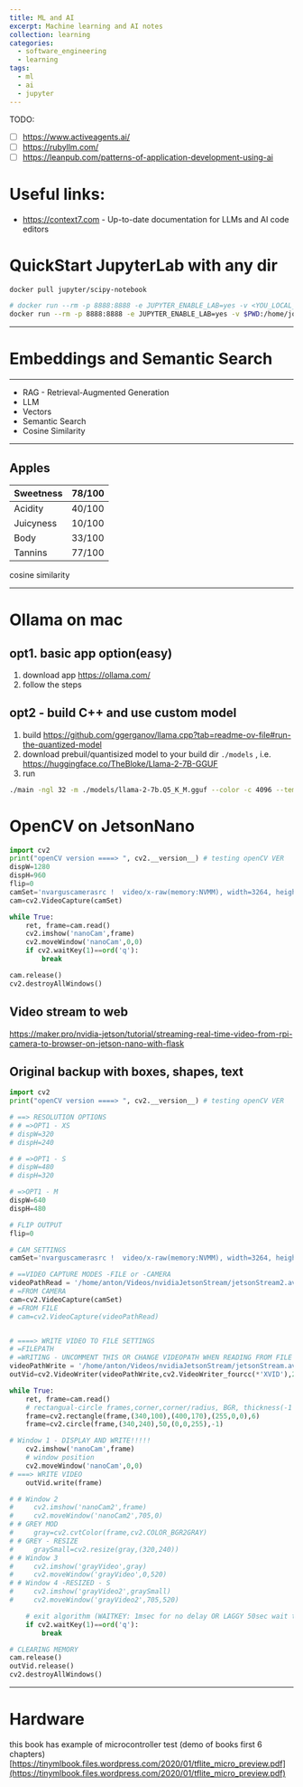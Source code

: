 ```yaml
---
title: ML and AI
excerpt: Machine learning and AI notes
collection: learning
categories:
  - software_engineering
  - learning
tags:
  - ml
  - ai
  - jupyter
---
```


TODO:
- [ ] https://www.activeagents.ai/
- [ ] https://rubyllm.com/
- [ ] https://leanpub.com/patterns-of-application-development-using-ai

# Useful links:
- https://context7.com - Up-to-date documentation for LLMs and AI code editors
# QuickStart JupyterLab with any dir

```sh
docker pull jupyter/scipy-notebook

# docker run --rm -p 8888:8888 -e JUPYTER_ENABLE_LAB=yes -v <YOU_LOCAL_WORKING DIRECTORY_PATH>:/home/jovyan/work jupyter/scipy-notebook
docker run --rm -p 8888:8888 -e JUPYTER_ENABLE_LAB=yes -v $PWD:/home/jovyan/work jupyter/scipy-notebook

```

---

# Embeddings and Semantic Search

---

- RAG - Retrieval-Augmented Generation
- LLM 
- Vectors
- Semantic Search
- Cosine Similarity

---

## Apples

| Sweetness | 78/100 |
| --------- | ------ |
| Acidity   | 40/100 |
| Juicyness | 10/100 |
| Body      | 33/100 |
| Tannins   | 77/100 |

cosine similarity

---

# Ollama on mac
## opt1. basic app option(easy)
1. download app https://ollama.com/
2. follow the steps
## opt2 - build C++ and use custom model
1. build https://github.com/ggerganov/llama.cpp?tab=readme-ov-file#run-the-quantized-model
2. download prebuil/quantisized model to your build dir `./models` , i.e. https://huggingface.co/TheBloke/Llama-2-7B-GGUF
3. run
```sh
./main -ngl 32 -m ./models/llama-2-7b.Q5_K_M.gguf --color -c 4096 --temp 0.7 --repeat_penalty 1.1 -n -1 -p "how are you doing today"
```
# OpenCV on JetsonNano 

```python
import cv2
print("openCV version ====> ", cv2.__version__) # testing openCV VER
dispW=1280
dispH=960
flip=0
camSet='nvarguscamerasrc !  video/x-raw(memory:NVMM), width=3264, height=2464, format=NV12, framerate=21/1 ! nvvidconv flip-method='+str(flip)+' ! video/x-raw, width='+str(dispW)+', height='+str(dispH)+', format=BGRx ! videoconvert ! video/x-raw, format=BGR ! appsink'
cam=cv2.VideoCapture(camSet)

while True:
    ret, frame=cam.read()
    cv2.imshow('nanoCam',frame)
    cv2.moveWindow('nanoCam',0,0)
    if cv2.waitKey(1)==ord('q'):
        break

cam.release()
cv2.destroyAllWindows()
```

## Video stream to web

https://maker.pro/nvidia-jetson/tutorial/streaming-real-time-video-from-rpi-camera-to-browser-on-jetson-nano-with-flask

## Original backup with boxes, shapes, text

```python
import cv2
print("openCV version ====> ", cv2.__version__) # testing openCV VER

# ==> RESOLUTION OPTIONS
# # =>OPT1 - XS
# dispW=320
# dispH=240

# # =>OPT1 - S
# dispW=480
# dispH=320

# =>OPT1 - M
dispW=640
dispH=480

# FLIP OUTPUT
flip=0

# CAM SETTINGS
camSet='nvarguscamerasrc !  video/x-raw(memory:NVMM), width=3264, height=2464, format=NV12, framerate=21/1 ! nvvidconv flip-method='+str(flip)+' ! video/x-raw, width='+str(dispW)+', height='+str(dispH)+', format=BGRx ! videoconvert ! video/x-raw, format=BGR ! appsink'

# ==VIDEO CAPTURE MODES -FILE or -CAMERA
videoPathRead = '/home/anton/Videos/nvidiaJetsonStream/jetsonStream2.avi'
# =FROM CAMERA
cam=cv2.VideoCapture(camSet)
# =FROM FILE
# cam=cv2.VideoCapture(videoPathRead)


# ====> WRITE VIDEO TO FILE SETTINGS
# =FILEPATH
# =WRITING - UNCOMMENT THIS OR CHANGE VIDEOPATH WHEN READING FROM FILE - also ENABLE WRITING IN WINDOW 1
videoPathWrite = '/home/anton/Videos/nvidiaJetsonStream/jetsonStream.avi'
outVid=cv2.VideoWriter(videoPathWrite,cv2.VideoWriter_fourcc(*'XVID'),21,(dispW,dispH))

while True:
    ret, frame=cam.read()
    # rectangual-circle frames,corner,corner/radius, BGR, thickness(-1 for fill shape)
    frame=cv2.rectangle(frame,(340,100),(400,170),(255,0,0),6)
    frame=cv2.circle(frame,(340,240),50,(0,0,255),-1)

# Window 1 - DISPLAY AND WRITE!!!!!
    cv2.imshow('nanoCam',frame)
    # window position
    cv2.moveWindow('nanoCam',0,0)
# ===> WRITE VIDEO
    outVid.write(frame)

# # Window 2
#     cv2.imshow('nanoCam2',frame)
#     cv2.moveWindow('nanoCam2',705,0)
# # GREY MOD
#     gray=cv2.cvtColor(frame,cv2.COLOR_BGR2GRAY)
# # GREY - RESIZE
#     graySmall=cv2.resize(gray,(320,240))
# # Window 3
#     cv2.imshow('grayVideo',gray)
#     cv2.moveWindow('grayVideo',0,520)
# # Window 4 -RESIZED - S
#     cv2.imshow('grayVideo2',graySmall)
#     cv2.moveWindow('grayVideo2',705,520)

    # exit algorithm (WAITKEY: 1msec for no delay OR LAGGY 50sec wait to match 21 framerate roughly)
    if cv2.waitKey(1)==ord('q'):
        break

# CLEARING MEMORY
cam.release()
outVid.release()
cv2.destroyAllWindows()
```

---

# Hardware

this book has example of microcontroller test (demo of books first 6 chapters) [https://tinymlbook.files.wordpress.com/2020/01/tflite_micro_preview.pdf](https://tinymlbook.files.wordpress.com/2020/01/tflite_micro_preview.pdf)
